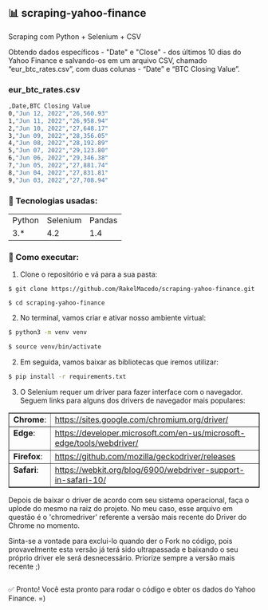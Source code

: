 ## 📊  scraping-yahoo-finance

Scraping com Python + Selenium + CSV

Obtendo dados específicos - "Date" e "Close" - dos últimos 10 dias do Yahoo Finance
e salvando-os em um arquivo CSV, chamado “eur_btc_rates.csv”, com duas colunas - “Date” e “BTC Closing Value”.

### eur_btc_rates.csv
```bash
,Date,BTC Closing Value
0,"Jun 12, 2022","26,560.93"
1,"Jun 11, 2022","26,958.94"
2,"Jun 10, 2022","27,648.17"
3,"Jun 09, 2022","28,356.05"
4,"Jun 08, 2022","28,192.89"
5,"Jun 07, 2022","29,123.80"
6,"Jun 06, 2022","29,346.38"
7,"Jun 05, 2022","27,881.74"
8,"Jun 04, 2022","27,831.81"
9,"Jun 03, 2022","27,708.94"            
```

### 📑 Tecnologias usadas:
<table>
  <tr>
    <td>Python</td>
    <td>Selenium</td>
    <td>Pandas</td>
  </tr>
  <tr>
    <td>3.*</td>
    <td>4.2</td>
    <td>1.4</td>
  </tr>
</table>


### 🔨 Como executar:

1) Clone o repositório e vá para a sua pasta:
```
$ git clone https://github.com/RakelMacedo/scraping-yahoo-finance.git

$ cd scraping-yahoo-finance
```

2) No terminal, vamos criar e ativar nosso ambiente virtual:

```bash
$ python3 -m venv venv

$ source venv/bin/activate
```

2) Em seguida, vamos baixar as bibliotecas que iremos utilizar:

```bash
$ pip install -r requirements.txt
```

3) O Selenium requer um driver para fazer interface com o navegador. Seguem links para alguns dos drivers de navegador mais populares:

<table border="1" class="docutils">
<colgroup>
<col width="16%" />
<col width="84%" />
</colgroup>
<tbody valign="top">
<tr class="row-odd"><td><strong>Chrome</strong>:</td>
<td><a class="reference external" href="https://sites.google.com/chromium.org/driver/">https://sites.google.com/chromium.org/driver/</a></td>
</tr>
<tr class="row-even"><td><strong>Edge</strong>:</td>
<td><a class="reference external" href="https://developer.microsoft.com/en-us/microsoft-edge/tools/webdriver/">https://developer.microsoft.com/en-us/microsoft-edge/tools/webdriver/</a></td>
</tr>
<tr class="row-odd"><td><strong>Firefox</strong>:</td>
<td><a class="reference external" href="https://github.com/mozilla/geckodriver/releases">https://github.com/mozilla/geckodriver/releases</a></td>
</tr>
<tr class="row-even"><td><strong>Safari</strong>:</td>
<td><a class="reference external" href="https://webkit.org/blog/6900/webdriver-support-in-safari-10/">https://webkit.org/blog/6900/webdriver-support-in-safari-10/</a></td>
</tr>
</tbody>
</table>

Depois de baixar o driver de acordo com seu sistema operacional, faça o uplode do mesmo na raiz do projeto. 
No meu caso, esse arquivo em questão é o 'chromedriver' referente a versão mais recente do Driver do Chrome no momento. 

Sinta-se a vontade para exclui-lo quando der o Fork no código, pois provavelmente esta versão já terá sido ultrapassada e baixando o seu próprio driver ele será desnecessário. Priorize sempre a versão mais recente ;)

##

✅ Pronto! Você esta pronto para rodar o código e obter os dados do Yahoo Finance. =)
